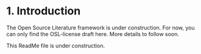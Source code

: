 # 1. Introduction

The Open Source Literature framework is under construction. For now, you can only find the OSL-license draft here. More details to follow soon.

This ReadMe file is under construction.